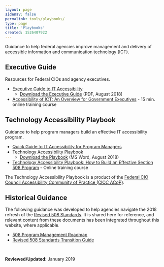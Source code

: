 ```yaml
---
layout: page
sidenav: false
permalink: tools/playbooks/
type: page
title: 'Playbooks'
created: 1526407922
---
```


Guidance to help federal agencies improve management and delivery of accessible information and communication technology (ICT).

## Executive Guide

Resources for Federal CIOs and agency executives.

  * [Executive Guide to IT Accessibility][1] 
      * [Download the Executive Guide][2] (PDF, August 2018)
  * [Accessibility of ICT: An Overview for Government Executives][3] - 15 min. online training course

## Technology Accessibility Playbook

Guidance to help program managers build an effective IT accessibility program.

  * [Quick Guide to IT Accessibility for Program Managers][4]
  * [Technology Accessibility Playbook][5] 
      * [Download the Playbook][6] (MS Word, August 2018)
  * [Technology Accessibility Playbook: How to Build an Effective Section 508 Program][7] - Online training course

The Technology Accessibility Playbook is a product of the [Federal CIO Council Accessibility Community of Practice (CIOC ACoP)][8].

## Historical Guidance

The following guidance was developed to help agencies navigate the 2018 refresh of the [Revised 508 Standards][9]. It is shared here for reference, and relevant content from these documents has been integrated throughout this website, where applicable.

  * [508 Program Management Roadmap][10]
  * [Revised 508 Standards Transition Guide][11]

&nbsp;

**Reviewed/Updated**: January 2019

 [1]: {{site.baseurl}}/tools/playbooks/exec-guide-accessibility
 [2]: https://assets.section508.gov/files/Executive%20Guide%20to%20Federal%20IT%20Accessibility.pdf#overlay-context=tools/playbooks
 [3]: /508-training/courses/exec-overview
 [4]: {{site.baseurl}}/tools/playbooks/accessibility-playbook-quick-guide
 [5]: {{site.baseurl}}/tools/playbooks/technology-accessibility-playbook-intro
 [6]: https://assets.section508.gov/files/Technology-Accessibility-Playbook-2018-Update.docx
 [7]: https://section508.gov/508-training/courses/playbook/
 [8]: https://www.cio.gov/about/members-and-leadership/accessibility-cop/
 [9]: https://www.access-board.gov/guidelines-and-standards/communications-and-it/about-the-ict-refresh/final-rule/text-of-the-standards-and-guidelines
 [10]: {{site.baseurl}}/manage/program-roadmap
 [11]: {{site.baseurl}}/manage/laws-and-policies/quick-reference-guide